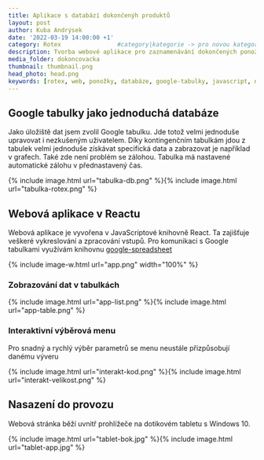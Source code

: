 ```yaml
---
title: Aplikace s databází dokončenýh produktů
layout: post
author: Kuba Andrýsek
date: '2022-03-19 14:00:00 +1'
category: Rotex                #category|kategorie -> pro novou kategorii je potřeba vytvořit stránku v "categories"
description: Tvorba webové aplikace pro zaznamenávání dokončených ponožek propojená s Google tabulkami
media_folder: dokoncovacka
thumbnail: thumbnail.png
head_photo: head.png
keywords: [rotex, web, ponožky, databáze, google-tabulky, javascript, npm]
---
```


## Google tabulky jako jednoduchá databáze

Jako úložiště dat jsem zvolil Google tabulku. Jde totož velmi jednoduše upravovat i nezkušeným uživatelem.
Díky kontingenčním tabulkám jdou z tabulek velmi jednoduše získávat specifická data a zabrazovat je například v grafech.
Také zde není problém se zálohou. Tabulka má nastavené automatické zálohu v přednastavený čas.

{% include image.html
url="tabulka-db.png"
%}{% include image.html
url="tabulka-rotex.png"
%}

## Webová aplikace v Reactu

Webová aplikace je vyvořena v JavaScriptové knihovně React. Ta zajišťuje veškeré vykreslování a zpracování vstupů.
Pro komunikaci s Google tabulkami využívám knihovnu [google-spreadsheet](https://theoephraim.github.io/node-google-spreadsheet/)

{% include image-w.html
url="app.png"
width="100%"
%}

### Zobrazování dat v tabulkách

{% include image.html
url="app-list.png"
%}{% include image.html
url="app-table.png"
%}

### Interaktivní výběrová menu 

Pro snadný a rychlý výběr parametrů se menu neustále přizpůsobují danému výveru

{% include image.html
url="interakt-kod.png"
%}{% include image.html
url="interakt-velikost.png"
%}

## Nasazení do provozu

Webová stránka běží uvnitř prohlížeče na dotikovém tabletu s Windows 10. 

{% include image.html
url="tablet-bok.jpg"
%}{% include image.html
url="tablet-app.jpg"
%}